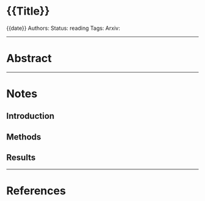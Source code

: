 # {{Title}}

{{date}}
Authors: 
Status: reading
Tags:
Arxiv: 

---
# Abstract


---
# Notes
## Introduction

## Methods

## Results


---
# References